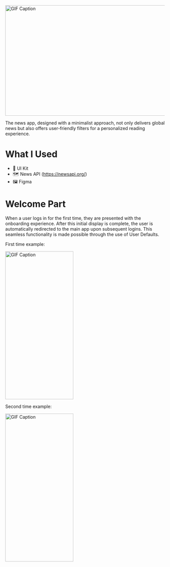 <img src="https://github.com/YusuFKaan48/News/assets/111217286/0aa5dbaa-d78b-4865-9c52-82d30438f26a" alt="GIF Caption" width="1024" height="348">

The news app, designed with a minimalist approach, not only delivers global news but also offers user-friendly filters for a personalized reading experience.


# What I Used
* 🔨 UI Kit
* 🗺️ News API (https://newsapi.org/)
* 🖼️ Figma


# Welcome Part

When a user logs in for the first time, they are presented with the onboarding experience. After this initial display is complete, the user is automatically redirected to the main app upon subsequent logins. This seamless functionality is made possible through the use of User Defaults.

First time example:

<img src="https://github.com/YusuFKaan48/News/assets/111217286/3342bdd1-7ed7-4362-b26b-5fe1a3ac9730" alt="GIF Caption" width="215" height="466">


Second time example:

<img src="https://github.com/YusuFKaan48/News/assets/111217286/46abfa60-1619-4d49-bcc0-108336ac9827" alt="GIF Caption" width="215" height="466">
